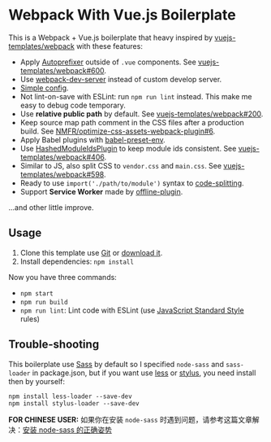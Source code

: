 # Webpack With Vue.js Boilerplate

This is a Webpack + Vue.js boilerplate that heavy inspired by [vuejs-templates/webpack](https://github.com/vuejs-templates/webpack) with these features:

 - Apply [Autoprefixer](https://github.com/postcss/autoprefixer) outside of `.vue` components. See [vuejs-templates/webpack#600](https://github.com/vuejs-templates/webpack/issues/600).
 - Use [webpack-dev-server](https://github.com/webpack/webpack-dev-server) instead of custom develop server.
 - [Simple config](build/config.js).
 - Not lint-on-save with ESLint: run `npm run lint` instead. This make me easy to debug code temporary.
 - Use **relative public path** by default. See [vuejs-templates/webpack#200](https://github.com/vuejs-templates/webpack/issues/200).
 - Keep source map path comment in the CSS files after a production build. See [NMFR/optimize-css-assets-webpack-plugin#6](https://github.com/NMFR/optimize-css-assets-webpack-plugin/pull/6).
 - Apply Babel plugins with [babel-preset-env](https://github.com/babel/babel-preset-env).
 - Use [HashedModuleIdsPlugin](https://github.com/webpack/webpack/blob/master/lib/HashedModuleIdsPlugin.js) to keep module ids consistent. See [vuejs-templates/webpack#406](https://github.com/vuejs-templates/webpack/issues/406).
 - Similar to JS, also split CSS to `vendor.css` and `main.css`. See [vuejs-templates/webpack#598](https://github.com/vuejs-templates/webpack/issues/598).
 - Ready to use `import('./path/to/module')` syntax to [code-splitting](https://webpack.js.org/guides/code-splitting-import/).
 - Support **Service Worker** made by [offline-plugin](https://github.com/NekR/offline-plugin).

...and other little improve.

## Usage

 1. Clone this template use [Git](https://git-scm.com/) or [download it](https://github.com/vuejs-templates/webpack/archive/master.zip).
 2. Install dependencies: `npm install`

Now you have three commands:

 - `npm start`
 - `npm run build`
 - `npm run lint`: Lint code with ESLint (use [JavaScript Standard Style](https://standardjs.com/) rules)

## Trouble-shooting

This boilerplate use [Sass](http://sass-lang.com/) by default so I specified `node-sass` and `sass-loader` in package.json, but if you want use [less](http://lesscss.org/) or [stylus](http://stylus-lang.com/), you need install then by yourself:

```
npm install less-loader --save-dev
npm install stylus-loader --save-dev
```

**FOR CHINESE USER:** 如果你在安装 `node-sass` 时遇到问题，请参考这篇文章解决：[安装 node-sass 的正确姿势](https://github.com/lmk123/blog/issues/28)
